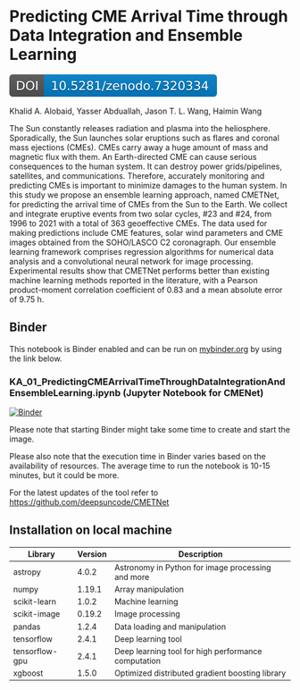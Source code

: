 # Predicting CME Arrival Time through Data Integration and Ensemble Learning
[![DOI](https://github.com/ccsc-tools/zenodo_icons/blob/main/icons/cmenet.svg)](https://zenodo.org/record/7320334#.Y3MDt3bMJD8)
<p>Khalid A. Alobaid, Yasser Abduallah, Jason T. L. Wang, Haimin Wang </p>
<p>The Sun constantly releases radiation and plasma into the heliosphere.
Sporadically, the Sun launches solar eruptions such as flares and coronal
mass ejections (CMEs). CMEs carry away a huge amount of mass and
magnetic flux with them. An Earth-directed CME can cause serious
consequences to the human system. It can destroy power grids/pipelines,
satellites, and communications. Therefore, accurately
monitoring and predicting CMEs is important to minimize damages to
the human system. In this study we propose an ensemble learning
approach, named CMETNet, for predicting the arrival time of CMEs from
the Sun to the Earth. We collect and integrate eruptive events from two solar
cycles, #23 and #24, from 1996 to 2021 with a total of 363 geoeffective
CMEs. The data used for making predictions include CME features, solar
wind parameters and CME images obtained from the SOHO/LASCO
C2 coronagraph. Our ensemble learning framework comprises
regression algorithms for numerical data analysis and a convolutional
neural network for image processing. Experimental results show that
CMETNet performs better than existing machine learning methods
reported in the literature, with a Pearson product-moment correlation
coefficient of 0.83 and a mean absolute error of 9.75 h.</p>

## Binder

This notebook is Binder enabled and can be run on [mybinder.org](https://mybinder.org/) by using the link below.


### KA_01_PredictingCMEArrivalTimeThroughDataIntegrationAndEnsembleLearning.ipynb (Jupyter Notebook for CMENet)
[![Binder](https://mybinder.org/badge_logo.svg)](https://mybinder.org/v2/gh/ccsc-tools/CMETNet/HEAD?labpath=KA_01_PredictingCMEArrivalTimeThroughDataIntegrationAndEnsembleLearning.ipynb)

Please note that starting Binder might take some time to create and start the image.

Please also note that the execution time in Binder varies based on the availability of resources. The average time to run the notebook is 10-15 minutes, but it could be more.

For the latest updates of the tool refer to https://github.com/deepsuncode/CMETNet

## Installation on local machine
|Library | Version   | Description  |
|---|---|---|
| astropy | 4.0.2| Astronomy in Python for image processing and more|
|numpy| 1.19.1| Array manipulation|
|scikit-learn| 1.0.2| Machine learning|
|scikit-image| 0.19.2 | Image processing|
| pandas|1.2.4| Data loading and manipulation|
| tensorflow| 2.4.1| Deep learning tool|
| tensorflow-gpu| 2.4.1| Deep learning tool for high performance computation |
| xgboost| 1.5.0 | Optimized distributed gradient boosting library |
